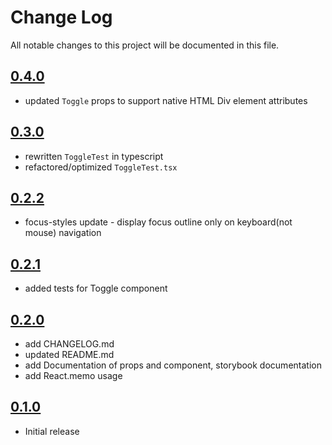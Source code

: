 # Change Log

All notable changes to this project will be documented in this file.

## [0.4.0](https://github.com/code-dot-org/code-dot-org/pull/63073)

- updated `Toggle` props to support native HTML Div element attributes

## [0.3.0](https://github.com/code-dot-org/code-dot-org/pull/62744)

- rewritten `ToggleTest` in typescript
- refactored/optimized `ToggleTest.tsx`

## [0.2.2](https://github.com/code-dot-org/code-dot-org/pull/)
* focus-styles update - display focus outline only on keyboard(not mouse) navigation

## [0.2.1](https://github.com/code-dot-org/code-dot-org/pull/53581)
* added tests for Toggle component

## [0.2.0](https://github.com/code-dot-org/code-dot-org/pull/52755)
* add CHANGELOG.md
* updated README.md
* add Documentation of props and component, storybook documentation
* add React.memo usage

## [0.1.0](https://github.com/code-dot-org/code-dot-org/pull/52283)
* Initial release